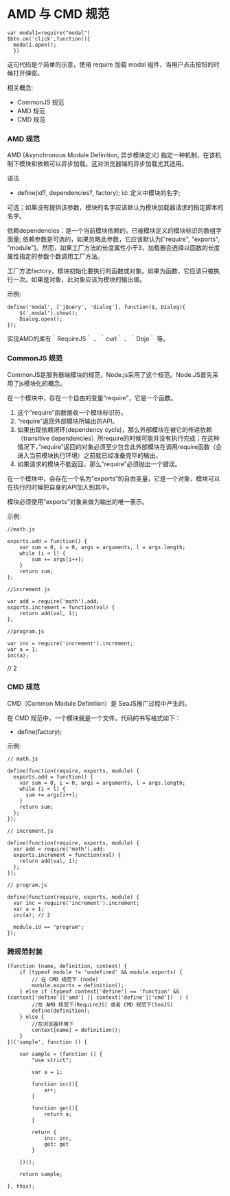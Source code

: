 # AMD 与 CMD 规范

```
var modal1=require("modal")
$btn.on('click',function(){
  modal1.open();
  })
```
这句代码是个简单的示意，使用 require 加载 modal 组件，当用户点击按钮的时候打开弹窗。


相关概念:
- CommonJS 规范
- AMD 规范
- CMD 规范

### AMD 规范

AMD (Asynchronous Module Definition, 异步模块定义) 指定一种机制，在该机制下模块和依赖可以异步加载。这对浏览器端的异步加载尤其适用。

语法

- define(id?, dependencies?, factory);
id: 定义中模块的名字;

可选；如果没有提供该参数，模块的名字应该默认为模块加载器请求的指定脚本的名字。

依赖dependencies：是一个当前模块依赖的，已被模块定义的模块标识的数组字面量;
 依赖参数是可选的，如果忽略此参数，它应该默认为["require", "exports", "module"]。然而，如果工厂方法的长度属性小于3，加载器会选择以函数的长度属性指定的参数个数调用工厂方法。

工厂方法factory，模块初始化要执行的函数或对象。如果为函数，它应该只被执行一次。如果是对象，此对象应该为模块的输出值。

示例:
```
define('modal', ['jQuery', 'dialog'], function($, Dialog){
    $('.modal').show();
    Dialog.open();
});
```

实现AMD的库有｀RequireJS｀ 、｀curl｀ 、｀Dojo｀ 等。

### CommonJS 规范

CommonJS是服务器端模块的规范，Node.js采用了这个规范。Node.JS首先采用了js模块化的概念。

在一个模块中，存在一个自由的变量”require”，它是一个函数。

1. 这个”require”函数接收一个模块标识符。
2. “require”返回外部模块所输出的API。
3. 如果出现依赖闭环(dependency cycle)，那么外部模块在被它的传递依赖（transitive dependencies）所require的时候可能并没有执行完成；在这种情况下，”require”返回的对象必须至少包含此外部模块在调用require函数（会进入当前模块执行环境）之前就已经准备完毕的输出。
4. 如果请求的模块不能返回，那么”require”必须抛出一个错误。

在一个模块中，会存在一个名为”exports”的自由变量，它是一个对象，模块可以在执行的时候把自身的API加入到其中。

模块必须使用”exports”对象来做为输出的唯一表示。

示例:
```
//math.js

exports.add = function() {
    var sum = 0, i = 0, args = arguments, l = args.length;
    while (i < l) {
        sum += args[i++];
    }
    return sum;
};
```
```
//increment.js

var add = require('math').add;
exports.increment = function(val) {
    return add(val, 1);
};
```
```
//program.js

var inc = require('increment').increment;
var a = 1;
inc(a); 
```
// 2

### CMD 规范

CMD（Common Module Definition）是 SeaJS推广过程中产生的。

在 CMD 规范中，一个模块就是一个文件。代码的书写格式如下：

- define(factory);

示例:
```
// math.js

define(function(require, exports, module) {
  exports.add = function() {
    var sum = 0, i = 0, args = arguments, l = args.length;
    while (i < l) {
      sum += args[i++];
    }
    return sum;
  };
});
```
```
// increment.js

define(function(require, exports, module) {
  var add = require('math').add;
  exports.increment = function(val) {
    return add(val, 1);
  };
});
```
```
// program.js

define(function(require, exports, module) {
  var inc = require('increment').increment;
  var a = 1;
  inc(a); // 2

  module.id == "program";
});
```

### 跨规范封装
```
(function (name, definition, context) {
    if (typeof module != 'undefined' && module.exports) {
        // 在 CMD 规范下 (node)
        module.exports = definition();
    } else if (typeof context['define'] == 'function' && (context['define']['amd'] || context['define']['cmd'])  ) {
        //在 AMD 规范下(RequireJS) 或者 CMD 规范下(SeaJS)
        define(definition);
    } else {
        //在浏览器环境下
        context[name] = definition();
    }
})('sample', function () {

    var sample = (function () {
        "use strict";

        var a = 1;

        function inc(){
            a++;
        }

        function get(){
            return a;
        }

        return {
            inc: inc,
            get: get
        }

    })();

    return sample;

}, this);
```